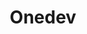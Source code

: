 ---
draft: false
title: Onedev
content:
  id: onedev
  name: Onedev
  logo: /images/development/dev-tools/onedev/logo.png
  website: https://onedev.io/
  iframe_website: /website-iframe/development/dev-tools/onedev
  dashboardImage: /images/development/dev-tools/onedev/screenshot-1.jpg
  short_description: OneDev is an open-source all-in-one DevOps platform.
  description: OneDev is an all-in-one DevOps platform that features Git repository management with language-aware code search, issue management with custom states and fields, and a docker-first Kubernetes native build/CI engine. An alternative to GitLab, it is easier to use and maintain, with lots of unique features
  features:
    - title: Docker-first Kubernetes native build farm
      description: "OneDev has out-of-the-box CI/CD capability with Docker. It's easy to scale up to run massive jobs as pods in Kubernetes. There is transparent support for Linux and Windows containers."
    - title: Effortless agent maintenance
      description: If you do not have Kubernetes clusters, or want to run CI/CD jobs outside Docker, agents can be installed on remote machines to set up your build farm. The OneDev server will push updates to agents automatically to make agent maintenance effortless.
    - title: Set up CI/CD easily
      description: CI/CD configuration is defined in a Yaml file together with your code. OneDev provides a GUI to generate the file without any learning curve.
    - title: Flexible Build Workflow and Pipeline
      description: With OneDev, you can conditional build parameters, create matrix builds by combining different parameters, connect jobs to create pipelines, run jobs concurrently to speed up processing, and run jobs automatically on certain events, or manually via authorized users.
  screenshots:
    - /images/development/dev-tools/onedev/screenshot-1.jpg
    - /images/development/dev-tools/onedev/screenshot-2.jpg
---